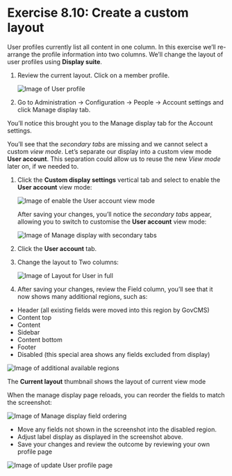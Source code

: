 # Exercise 8.10: Create a custom layout

User profiles currently list all content in one column. In this exercise we’ll re-arrange the profile information into two columns. We’ll change the layout of user profiles using **Display suite**.

1.  Review the current layout. Click on a member profile.

    <img src="../.gitbook/assets/217.png" alt="Image of User profile" data-size="original">
2. Go to Administration → Configuration → People → Account settings and click Manage display tab.

You’ll notice this brought you to the Manage display tab for the Account settings.

You’ll see that the _secondary tabs_ are missing and we cannot select a custom _view mode_. Let’s separate our display into a custom view mode **User account**. This separation could allow us to reuse the new _View mode_ later on, if we needed to.

1.  Click the **Custom display settings** vertical tab and select to enable the **User account** view mode:

    <img src="../.gitbook/assets/218.png" alt="Image of enable the User account view mode" data-size="original">

    After saving your changes, you’ll notice the _secondary tabs_ appear, allowing you to switch to customise the **User account** view mode:

    <img src="../.gitbook/assets/219.png" alt="Image of Manage display with secondary tabs" data-size="original">
2. Click the **User account** tab.
3.  Change the layout to Two columns:

    <img src="../.gitbook/assets/220.png" alt="Image of Layout for User in full" data-size="original">
4. After saving your changes, review the Field column, you’ll see that it now shows many additional regions, such as:

* Header (all existing fields were moved into this region by GovCMS)
* Content top
* Content
* Sidebar
* Content bottom
* Footer
* Disabled (this special area shows any fields excluded from display)

![Image of additional available regions](../.gitbook/assets/221.png)

The **Current layout** thumbnail shows the layout of current view mode

When the manage display page reloads, you can reorder the fields to match the screenshot:

![Image of Manage display field ordering](../.gitbook/assets/222.png)

* Move any fields not shown in the screenshot into the disabled region.
* Adjust label display as displayed in the screenshot above.
* Save your changes and review the outcome by reviewing your own profile page

![Image of update User profile page](../.gitbook/assets/223.png)
